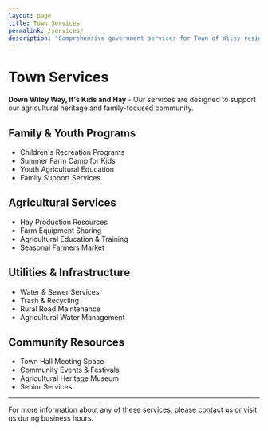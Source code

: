 ```yaml
---
layout: page
title: Town Services
permalink: /services/
description: "Comprehensive government services for Town of Wiley residents including farming support, youth programs, utilities, and community resources"
---
```


# Town Services

<div class="services-banner bg-amber-50 border-l-4 border-amber-700 p-4 mb-8 rounded shadow-sm">
  <p class="text-amber-900 font-medium">
    <strong>Down Wiley Way, It's Kids and Hay</strong> - Our services are designed to support our agricultural heritage and family-focused community.
  </p>
</div>

## Family & Youth Programs
- Children's Recreation Programs
- Summer Farm Camp for Kids
- Youth Agricultural Education
- Family Support Services

## Agricultural Services
- Hay Production Resources
- Farm Equipment Sharing
- Agricultural Education & Training
- Seasonal Farmers Market

## Utilities & Infrastructure
- Water & Sewer Services
- Trash & Recycling
- Rural Road Maintenance
- Agricultural Water Management

## Community Resources
- Town Hall Meeting Space
- Community Events & Festivals
- Agricultural Heritage Museum
- Senior Services

---

For more information about any of these services, please [contact us](/contact/) or visit us during business hours.
